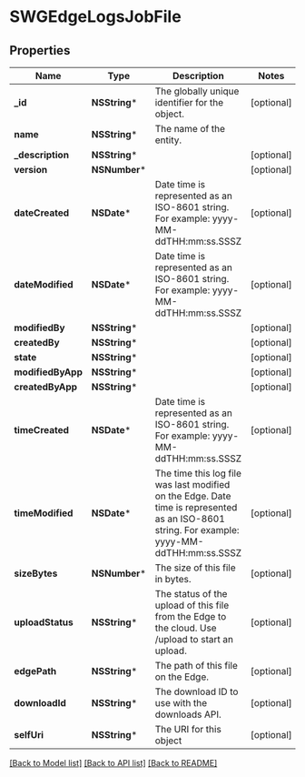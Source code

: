 # SWGEdgeLogsJobFile

## Properties
Name | Type | Description | Notes
------------ | ------------- | ------------- | -------------
**_id** | **NSString*** | The globally unique identifier for the object. | [optional] 
**name** | **NSString*** | The name of the entity. | 
**_description** | **NSString*** |  | [optional] 
**version** | **NSNumber*** |  | [optional] 
**dateCreated** | **NSDate*** | Date time is represented as an ISO-8601 string. For example: yyyy-MM-ddTHH:mm:ss.SSSZ | [optional] 
**dateModified** | **NSDate*** | Date time is represented as an ISO-8601 string. For example: yyyy-MM-ddTHH:mm:ss.SSSZ | [optional] 
**modifiedBy** | **NSString*** |  | [optional] 
**createdBy** | **NSString*** |  | [optional] 
**state** | **NSString*** |  | [optional] 
**modifiedByApp** | **NSString*** |  | [optional] 
**createdByApp** | **NSString*** |  | [optional] 
**timeCreated** | **NSDate*** | Date time is represented as an ISO-8601 string. For example: yyyy-MM-ddTHH:mm:ss.SSSZ | [optional] 
**timeModified** | **NSDate*** | The time this log file was last modified on the Edge. Date time is represented as an ISO-8601 string. For example: yyyy-MM-ddTHH:mm:ss.SSSZ | [optional] 
**sizeBytes** | **NSNumber*** | The size of this file in bytes. | [optional] 
**uploadStatus** | **NSString*** | The status of the upload of this file from the Edge to the cloud.  Use /upload to start an upload. | [optional] 
**edgePath** | **NSString*** | The path of this file on the Edge. | [optional] 
**downloadId** | **NSString*** | The download ID to use with the downloads API. | [optional] 
**selfUri** | **NSString*** | The URI for this object | [optional] 

[[Back to Model list]](../README.md#documentation-for-models) [[Back to API list]](../README.md#documentation-for-api-endpoints) [[Back to README]](../README.md)


